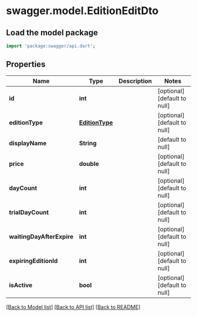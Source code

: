 # swagger.model.EditionEditDto

## Load the model package
```dart
import 'package:swagger/api.dart';
```

## Properties
Name | Type | Description | Notes
------------ | ------------- | ------------- | -------------
**id** | **int** |  | [optional] [default to null]
**editionType** | [**EditionType**](EditionType.md) |  | [optional] [default to null]
**displayName** | **String** |  | [default to null]
**price** | **double** |  | [optional] [default to null]
**dayCount** | **int** |  | [optional] [default to null]
**trialDayCount** | **int** |  | [optional] [default to null]
**waitingDayAfterExpire** | **int** |  | [optional] [default to null]
**expiringEditionId** | **int** |  | [optional] [default to null]
**isActive** | **bool** |  | [optional] [default to null]

[[Back to Model list]](../README.md#documentation-for-models) [[Back to API list]](../README.md#documentation-for-api-endpoints) [[Back to README]](../README.md)


